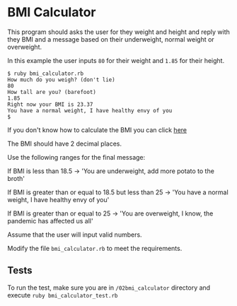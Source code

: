 # BMI Calculator

This program should asks the user for they weight and height and reply with they BMI and a message based on their underweight, normal weight or overweight.

In this example the user inputs `80` for their weight and `1.85` for their height.

```shell
$ ruby bmi_calculator.rb     
How much do you weigh? (don't lie)
80
How tall are you? (barefoot)
1.85
Right now your BMI is 23.37
You have a normal weight, I have healthy envy of you
$
```
If you don't know how to calculate the BMI you can click [here](http://letmegooglethat.com/?q=bmi+formula)

The BMI should have 2 decimal places.

Use the following ranges for the final message:

If BMI is less than 18.5
-> 'You are underweight, add more potato to the broth'

If BMI is greater than or equal to 18.5 but less than 25
-> 'You have a normal weight, I have healthy envy of you'

If BMI is greater than or equal to 25
-> 'You are overweight, I know, the pandemic has affected us all'

Assume that the user will input valid numbers.

Modify the file `bmi_calculator.rb` to meet the requirements.

## Tests

To run the test, make sure you are in `/02bmi_calculator` directory and execute `ruby bmi_calculator_test.rb`